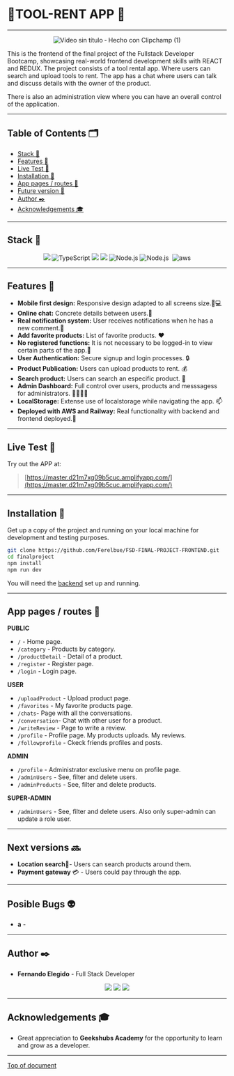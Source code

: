 # :wrench:TOOL-RENT APP :wrench: 
---
<div align="center">

![Vídeo sin título ‐ Hecho con Clipchamp (1)](https://github.com/Ferelbue/FSD-PROJECT-7-FRONTEND-2/assets/154675938/d144f3a0-ac7c-48af-87d9-eaefb9646e90)

 </div>

This is the frontend of the final project of the Fullstack Developer Bootcamp, showcasing real-world frontend development skills with REACT and REDUX.
The project consists of a tool rental app. Where users can search and upload tools to rent. The app has a chat where users can talk and discuss details with the owner of the product.

There is also an administration view where you can have an overall control of the application.

---

## Table of Contents 🗂️

- [Stack 🔧](#stack-wrench)
- [Features 🌟](#features-star2)
- [Live Test 📡](#live-test-satellite)
- [Installation 🚀](#installation-rocket)
- [App pages / routes 📑](#app-pages--routes-bookmark_tabs)
- [Future version 🔮](#future-versions-crystal_ball)
- [Author ✒️](#author-black_nib)
- [Acknowledgements 🎓](#acknowledgements-mortar_board)

---

## Stack :wrench:

<div align="center">
<img src="https://img.shields.io/badge/-React-61DAFB?style=for-the-badge&logo=react&logoColor=black">
<img src="https://img.shields.io/badge/TypeScript-3178C6?style=for-the-badge&logo=typescript&logoColor=white" alt="TypeScript" />
<img src="https://img.shields.io/badge/-Redux-7D3C98?style=for-the-badge&logo=redux&logoColor=black">
<img src="https://img.shields.io/badge/-Vite-747bff?style=for-the-badge&logo=vite&logoColor=white">
<img src="https://img.shields.io/badge/Node.js-339933?style=for-the-badge&logo=node.js&logoColor=white" alt="Node.js" />
<img src="https://img.shields.io/badge/bootstrap-8011F5?style=for-the-badge&logo=bootstrap&logoColor=white" alt="Node.js" />
<img src="https://img.shields.io/badge/railway-0B615E?style=for-the-badge&logo=railway&logoColor=white" alt="" />
<img src="https://img.shields.io/badge/AWS-F39C12?style=for-the-badge&logo=amazon&logoColor=white" alt="aws" />
 </div>

---

## Features :star2:

- **Mobile first design:** Responsive design adapted to all screens size.📱💻
- **Online chat:** Concrete details between users.💬
- **Real notification system:** User receives notifications when he has a new comment.🔔
- **Add favorite products:** List of favorite products. ❤️
- **No registered functions:** It is not necessary to be logged-in to view certain parts of the app.👀
- **User Authentication:** Secure signup and login processes. 🔒
- **Product Publication:** Users can upload products to rent. 💰
- **Search product:** Users can search an especific product. 👀
- **Admin Dashboard:** Full control over users, products and messsagess for administrators. 👩‍💼👨‍💼
- **LocalStorage:** Extense use of localstorage while navigating the app. 📫
- **Deployed with AWS and Railway:** Real functionality with backend and frontend deployed.📡


---

## Live Test :satellite:

Try out the APP at:

> [https://master.d21m7xg09b5cuc.amplifyapp.com/](https://master.d21m7xg09b5cuc.amplifyapp.com/)

---

## Installation :rocket:

Get up a copy of the project and running on your local machine for development and testing purposes.

```sh
git clone https://github.com/Ferelbue/FSD-FINAL-PROJECT-FRONTEND.git
cd finalproject
npm install
npm run dev
```

You will need the [backend](https://github.com/Ferelbue/FSD-FINAL-PROJECT-BACKEND.git) set up and running.

---

## App pages / routes :bookmark_tabs:

**PUBLIC**
- `/` - Home page.
- `/category` - Products by category.
- `/productDetail` - Detail of a product.
- `/register` - Register page.
- `/login` - Login page.

**USER**
- `/uploadProduct` - Upload product page.
- `/favorites` - My favorite products page.
- `/chats`- Page with all the conversations.
- `/conversation`- Chat with other user for a product.
- `/writeReview` - Page to write a review.
- `/profile` - Profile page. My products uploads. My reviews.
- `/followprofile` - Ckeck friends profiles and posts.

**ADMIN**

- `/profile` - Administrator exclusive menu on profile page.
- `/adminUsers` - See, filter and delete users.
- `/adminProducts` - See, filter and delete products.

**SUPER-ADMIN**

- `/adminUsers` - See, filter and delete users. Also only super-admin can update a role user.

---

## Next versions :soon:

- **Location search**📍- Users can search products around them.
- **Payment gateway** 💳 - Users could pay through the app.

---


## Posible Bugs :alien:

- **a** - 

---

## Author :black_nib:

- **Fernando Elegido** - Full Stack Developer

<div align="center">
<a href="https://github.com/ferelbue" target="_blank"><img src="https://img.shields.io/badge/github-24292F?style=for-the-badge&logo=github&logoColor=white" target="_blank"></a> 
<a href = "mailto:ferelbue@gmail.com"><img src="https://img.shields.io/badge/Gmail-C6362C?style=for-the-badge&logo=gmail&logoColor=white" target="_blank"></a>
<a href="https://www.linkedin.com/in/fernando-elegido" target="_blank"><img src="https://img.shields.io/badge/-LinkedIn-%230077B5?style=for-the-badge&logo=linkedin&logoColor=white" target="_blank"></a> 
</div>

---

## Acknowledgements :mortar_board:

- Great appreciation to **Geekshubs Academy** for the opportunity to learn and grow as a developer.

---

[Top of document](#wrenchtool-rent-app-wrench)
